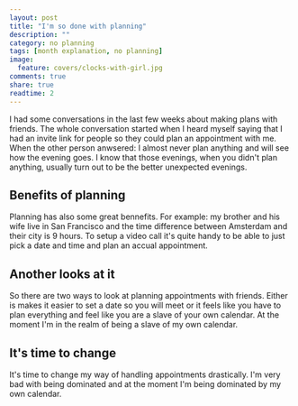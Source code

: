 ```yaml
---
layout: post
title: "I'm so done with planning"
description: ""
category: no planning
tags: [month explanation, no planning]
image:
  feature: covers/clocks-with-girl.jpg
comments: true
share: true
readtime: 2
---
```


I had some conversations in the last few weeks about making plans with friends. The whole conversation started when I heard myself saying that I had an invite link for people so they could plan an appointment with me. When the other person anwsered: I almost never plan anything and will see how the evening goes. I know that those evenings, when you didn't plan anything, usually turn out to be the better unexpected evenings.

## Benefits of planning
Planning has also some great bennefits. For example: my brother and his wife live in San Francisco and the time difference between Amsterdam and their city is 9 hours. To setup a video call it's quite handy to be able to just pick a date and time and plan an accual appointment.

## Another looks at it
So there are two ways to look at planning appointments with friends. Either is makes it easier to set a date so you will meet or it feels like you have to plan everything and feel like you are a slave of your own calendar. At the moment I'm in the realm of being a slave of my own calendar.

## It's time to change
It's time to change my way of handling appointments drastically. I'm very bad with being dominated and at the moment I'm being dominated by my own calendar. 
